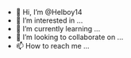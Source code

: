- 👋 Hi, I’m @Helboy14
- 👀 I’m interested in ...
- 🌱 I’m currently learning ...
- 💞️ I’m looking to collaborate on ...
- 📫 How to reach me ...

<!---
Helboy14/Helboy14 is a ✨ special ✨ repository because its `README.md` (this file) appears on your GitHub profile.
You can click the Preview link to take a look at your bonjour je cherche surtout discret sur le mode Menu GTA V je viens surtout pour ça sur le site merci de partager un maximum de script
